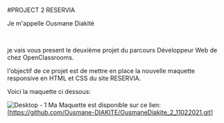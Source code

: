 
#PROJECT 2 RESERVIA


<p>Je m'appelle Ousmane Diakité</p><br>
<p>je vais  vous present le deuxième projet du parcours Développeur Web de chez OpenClassrooms.</p>
<p>l'objectif de ce projet est de mettre en place la nouvelle maquette responsive en HTML et CSS du site RESERVIA.</p>
<p>Voici la maquette ci dessous:</p>

![Desktop - 1](https://user-images.githubusercontent.com/68069850/94693757-61dd2e00-0334-11eb-8a2a-470c984cac35.png)
Ma Maquette est disponible sur ce lien: [https://github.com/Ousmane-DIAKITE/OusmaneDiakite_2_11022021.git]
